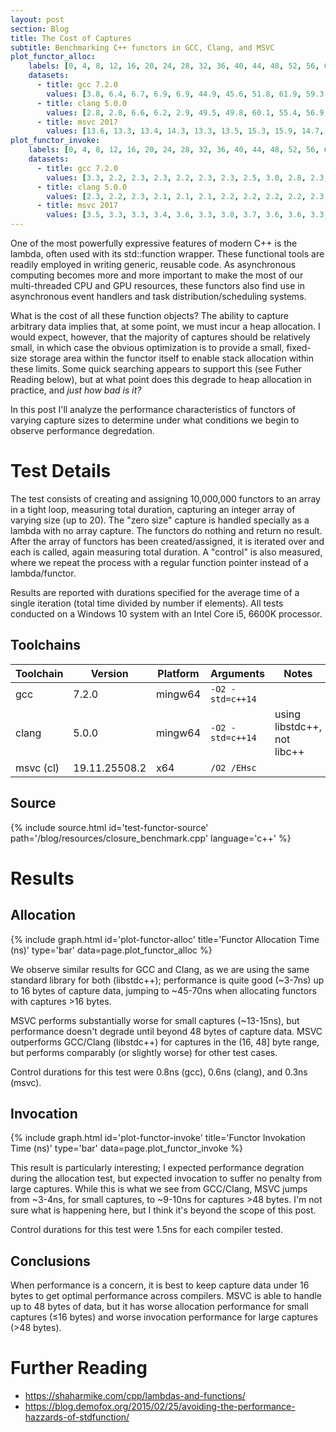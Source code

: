 ```yaml
---
layout: post
section: Blog
title: The Cost of Captures
subtitle: Benchmarking C++ functors in GCC, Clang, and MSVC
plot_functor_alloc:
    labels: [0, 4, 8, 12, 16, 20, 24, 28, 32, 36, 40, 44, 48, 52, 56, 60, 64, 68, 72, 76]
    datasets:
      - title: gcc 7.2.0
        values: [3.8, 6.4, 6.7, 6.9, 6.9, 44.9, 45.6, 51.8, 61.9, 59.3, 52.9, 57.4, 58.9, 59.2, 62.7, 63.4, 59.2, 58.9, 64.9, 65.2]
      - title: clang 5.0.0
        values: [2.8, 2.8, 6.6, 6.2, 2.9, 49.5, 49.8, 60.1, 55.4, 56.9, 56.8, 66.0, 62.1, 63.1, 62.8, 73.1, 70.5, 63.6, 62.6, 71.6]
      - title: msvc 2017
        values: [13.6, 13.3, 13.4, 14.3, 13.3, 13.5, 15.3, 15.9, 14.7, 15.2, 14.1, 13.9, 15.0, 61.5, 63.1, 62.5, 65.0, 68.1, 70.5, 70.6]
plot_functor_invoke:
    labels: [0, 4, 8, 12, 16, 20, 24, 28, 32, 36, 40, 44, 48, 52, 56, 60, 64, 68, 72, 76]
    datasets:
      - title: gcc 7.2.0
        values: [3.3, 2.2, 2.3, 2.3, 2.2, 2.3, 2.3, 2.5, 3.0, 2.8, 2.3, 2.2, 2.5, 2.4, 2.4, 2.3, 2.3, 2.1, 2.2, 2.2]
      - title: clang 5.0.0
        values: [2.3, 2.2, 2.3, 2.1, 2.1, 2.1, 2.2, 2.2, 2.2, 2.2, 2.3, 2.1, 2.3, 2.3, 2.2, 2.2, 2.3, 2.3, 2.2, 2.2]
      - title: msvc 2017
        values: [3.5, 3.3, 3.3, 3.4, 3.6, 3.3, 3.8, 3.7, 3.6, 3.6, 3.3, 3.6, 3.5, 9.1, 9.1, 9.0, 9.1, 9.2, 10.1, 9.4]
---
```

One of the most powerfully expressive features of modern C++ is the lambda, often used with its std::function wrapper.  These functional tools are readily employed in writing generic, reusable code.  As asynchronous computing becomes more and more important to make the most of our multi-threaded CPU and GPU resources, these functors also find use in asynchronous event handlers and task distribution/scheduling systems.

What is the cost of all these function objects?  The ability to capture arbitrary data implies that, at some point, we must incur a heap allocation.  I would expect, however, that the majority of captures should be relatively small, in which case the obvious optimization is to provide a small, fixed-size storage area within the functor itself to enable stack allocation within these limits.  Some quick searching appears to support this (see Futher Reading below), but at what point does this degrade to heap allocation in practice, and *just how bad is it?*

In this post I'll analyze the performance characteristics of functors of varying capture sizes to determine under what conditions we begin to observe performance degredation.

<!--continue-->

# Test Details

The test consists of creating and assigning 10,000,000 functors to an array in a tight loop, measuring total duration, capturing an integer array of varying size (up to 20).  The "zero size" capture is handled specially as a lambda with no array capture.  The functors do nothing and return no result.  After the array of functors has been created/assigned, it is iterated over and each is called, again measuring total duration.  A "control" is also measured, where we repeat the process with a regular function pointer instead of a lambda/functor.

Results are reported with durations specified for the average time of a single iteration (total time divided by number if elements).  All tests conducted on a Windows 10 system with an Intel Core i5, 6600K processor.

## Toolchains

| Toolchain | Version       | Platform | Arguments        | Notes                       |
| --------- | ------------- | -------- | ---------------- | --------------------------- |
| gcc       | 7.2.0         | mingw64  | `-O2 -std=c++14` |                             |
| clang     | 5.0.0         | mingw64  | `-O2 -std=c++14` | using libstdc++, not libc++ |
| msvc (cl) | 19.11.25508.2 | x64      | `/O2 /EHsc`      |                             |

## Source

{% include source.html id='test-functor-source' path='/blog/resources/closure_benchmark.cpp' language='c++' %}

# Results

## Allocation

{% include graph.html id='plot-functor-alloc' title='Functor Allocation Time (ns)' type='bar' data=page.plot_functor_alloc %}

We observe similar results for GCC and Clang, as we are using the same standard library for both (libstdc++); performance is quite good (~3-7ns) up to 16 bytes of capture data, jumping to ~45-70ns when allocating functors with captures >16 bytes.

MSVC performs substantially worse for small captures (~13-15ns), but performance doesn't degrade until beyond 48 bytes of capture data.  MSVC outperforms GCC/Clang (libstdc++) for captures in the (16, 48] byte range, but performs comparably (or slightly worse) for other test cases.

Control durations for this test were 0.8ns (gcc), 0.6ns (clang), and 0.3ns (msvc).

## Invocation

{% include graph.html id='plot-functor-invoke' title='Functor Invokation Time (ns)' type='bar' data=page.plot_functor_invoke %}

This result is particularly interesting; I expected performance degration during the allocation test, but expected invocation to suffer no penalty from large captures.  While this is what we see from GCC/Clang, MSVC jumps from ~3-4ns, for small captures, to ~9-10ns for captures >48 bytes.  I'm not sure what is happening here, but I think it's beyond the scope of this post.

Control durations for this test were 1.5ns for each compiler tested.

## Conclusions

When performance is a concern, it is best to keep capture data under 16 bytes to get optimal performance across compilers.  MSVC is able to handle up to 48 bytes of data, but it has worse allocation performance for small captures (&le;16 bytes) and worse invocation performance for large captures (>48 bytes).

# Further Reading
* <https://shaharmike.com/cpp/lambdas-and-functions/>
* <https://blog.demofox.org/2015/02/25/avoiding-the-performance-hazzards-of-stdfunction/>